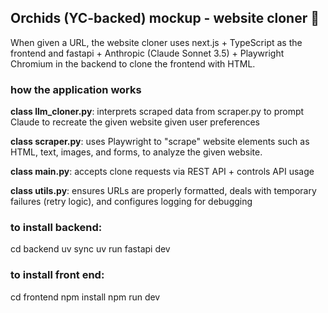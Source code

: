 ## Orchids (YC-backed) mockup - website cloner 🌸
When given a URL, the website cloner uses next.js +  TypeScript as the frontend and fastapi + Anthropic (Claude Sonnet 3.5) + Playwright Chromium in the backend to clone the frontend with HTML. 

### how the application works
**class llm_cloner.py**: interprets scraped data from scraper.py to prompt Claude to recreate the given website given user preferences 

**class scraper.py**: uses Playwright to "scrape" website elements such as HTML, text, images, and forms, to analyze the given website.

**class main.py**: accepts clone requests via REST API + controls API usage

**class utils.py**: ensures URLs are properly formatted, deals with temporary failures (retry logic), and configures logging for debugging


### to install backend:
cd backend
uv sync
uv run fastapi dev

### to install front end:
cd frontend
npm install
npm run dev
